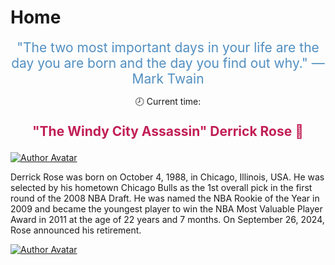# Home

<div class="ml3" style="text-align: center; font-size: 1.5em; color: #518FC1;">
    "The two most important days in your life are the day you are born and the day you find out why."  — Mark Twain
</div>

<div class="admonition success">
    <p style="text-align: center;">
        <span>🕗 Current time: </span>
        <span id="current-time"></span>
    </p>
</div>

<div class="admonition failure">
    <p style="text-align: center; font-weight: bold; font-size: 1.5em; color: #C21E56;">
        "The Windy City Assassin" Derrick Rose 🌹
    </p>
    <a href="https://en.wikipedia.org/wiki/Derrick_Rose" style="text-align: center;">
        <img class="site-author-image" src="https://cdn.jsdelivr.net/gh/DerrickMarcus/picgo-image/images/rose1.jpg"
            alt="Author Avatar">
    </a>
    <p>
        Derrick Rose was born on October 4, 1988, in Chicago, Illinois, USA. He was selected by his hometown Chicago Bulls as the 1st overall pick in the first round of the 2008 NBA Draft. He was named the NBA Rookie of the Year in 2009 and became the youngest player to win the NBA Most Valuable Player Award in 2011 at the age of 22 years and 7 months. On September 26, 2024, Rose announced his retirement.
    </p>
    <a href="https://en.wikipedia.org/wiki/Derrick_Rose" style="text-align: center;">
        <img class="site-author-image" src="https://cdn.jsdelivr.net/gh/DerrickMarcus/picgo-image/images/rose5.jpg"
            alt="Author Avatar">
    </a>
</div>

<!-- <div class="admonition success">
    <p style="text-align: center; font-size: 1.4em;">
        <span>⏳ The site has been running for </span>
        <span id='runtime-in-md'></span>
    </p>
</div> -->
